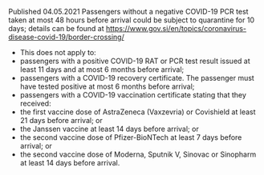 Published 04.05.2021
Passengers without a negative COVID-19 PCR test taken at most 48 hours before arrival could be subject to quarantine for 10 days; details can be found at <a href="https://www.gov.si/en/topics/coronavirus-disease-covid-19/border-crossing/">https://www.gov.si/en/topics/coronavirus-disease-covid-19/border-crossing/</a>
- This does not apply to:
- passengers with a positive COVID-19 RAT or PCR test result issued at least 11 days and at most 6 months before arrival;
- passengers with a COVID-19 recovery certificate. The passenger must have tested positive at most 6 months before arrival;
- passengers with a COVID-19 vaccination certificate stating that they received:
- the first vaccine dose of AstraZeneca (Vaxzevria) or Covishield at least 21 days before arrival; or
- the Janssen vaccine at least 14 days before arrival; or
- the second vaccine dose of Pfizer-BioNTech at least 7 days before arrival; or
- the second vaccine dose of Moderna, Sputnik V, Sinovac or Sinopharm at least 14 days before arrival.

